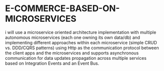 # E-COMMERCE-BASED-ON-MICROSERVICES

i will use a microservice oriented architecture implementation with multiple autonomous microservices (each one owning its own data/db) and 
implementing different approaches within each microservice (simple CRUD vs. DDD/CQRS patterns) using Http as the
 communication protocol between the client apps and the microservices and supports asynchronous communication for
 data updates propagation across multiple services based on Integration Events and an Event Bus.
